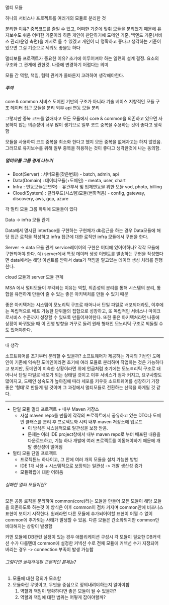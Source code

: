 멀티 모듈

하나의 서비스나 프로젝트를 여러개의 모듈로 분리한 것

분리한 이유? 
중복코드를 줄일 수 있고, 어떠한 기준에 맞춰 모듈을 분리했기 때문에 유지보수도 쉬움
어떠한 기준이라 하믄 개인이 판단하기에 도메인 기준, 백엔드 기준(서비스 관리/운영 측면)을 예시로 들 수 있겠고 개인이 더 명확하고 좋다고 생각하는 기준이 있으면 그걸 기준으로 세워도 좋을듯 하다

멀티보듈 프로젝트가 중요한 이유?
초기에 이루어져야 하는 일련의 설계 결정.
요소의 구조와 그 관계에 관한것.
나중에 변경하기 어렵다는 의미

모듈 간 역할, 책임, 협력 관계가 올바른지 고려하여 생각해야한다.

##### 주의
core & common
서비스 도메인 기반의 구조가 아니라 기술 베이스 지향적인 모듈 구조
데이터 접근 모듈을 분리
외부 api 연동 모듈 분리 

그렇지만 중복 코드를 없애자고 모든 모듈에서 core & common을 의존하고 있으면 사용하지 않는 의존성이 너무 많이 생기므로 일부 코드 중복을 수용하는 것이 좋다고 생각함

모듈을 사용하여 코드 중복을 최소화 한다고 했지 모든 중복을 없애자고는 하지 않았음.
그러므로 유지보수를 위해 일부 중복을 허용하는 것이 좋다고 생각한것에 나는 동의함.


##### 멀미모튤 그룹 경계 나누기
- Boot(Server) : 서버모듈(잦은변화) - batch, admin, api
- Data(Domain) : 데이터모듈(+도메인) -  meata, user, chart
- Infra : 연동모듈(큰변화) - 유관부서 및 업체연동을 위한 모듈 vod, photo, billing
- Cloud(System) : 클라우드(시스템)모듈(변화적음) - config, gateway, discovery, aws, gcp, azure

각 멀티 모듈 그룹 하위에 모듈들이 있다


Data -> infra 모듈 관계 

Data에서 명시된 interface를 구현하는 구현체가 db접근을 하는 경우 Data모듈에 해당 접근 로직을 작성하고
infra 접근에 대한 로직만 infra 모듈에서 구현을 한다.

Server -> data 모듈 관계
service레이어의 구현은 어디에 있어야하나?
각각 모듈에 구현되어야 한다.
예)
server에서 특정 데이터 생성 이벤트를 발송하는 구현을 작성했다면
data에서는 해당 이벤트를 받아서 data가 책임을 맡고있는 데이터 생성 처리를 진행한다.

cloud 모듈과 server 모듈 관계

MSA 에서 멀티모듈이 부각되는 이유는 역할, 의존성의 분리를 통해 시스템의 분리, 통합을 유연하게 만들어 줄 수 있는 좋은 아키텍처를 만들 수 있기 때문

좋은 아키텍처는 시스템이 모노리틱 구조로 태어나서 단일 파일로 배포되더라도, 이후에는 독립적으로 배포 가능한 단위들의 집합으로 성장하고, 또 독립적인 서비스나 마이크로서비스 수준까지 성장할 수 있또록 만들어져야한다.
또한 좋은 아키텍처라면 나중에 상황이 바뀌었을 때 이 진행 방향을 거꾸로 돌려 원래 형태인 모노리틱 구조로 되돌릴 수도 있어야한다.

---
내 생각 

소프트웨어를 초기부터 분리할 수 있을까?
소프트웨어가 제공하는 가치의 기반인 도메인이 기존에 익숙한 도메인이라면 초기에 여러 모듈로 분리하며 작업하는 것은 가능하다고 보지만, 도메인이 미숙한 상황이라면 위에 언급처럼 초기에는 모노ㅌ리틱 구조로 태어나서 단일 파일로 배포가 되는 상태일 것이고 이후 서비스가 점차 커지고, 요구사항도 많아지고, 도메인 성숙도가 높아짐에 따라 세포를 키우듯 소프트웨어를 성장하기 가장 좋은 '형태'로 만들게 될 것이며 그 과정에서 멀티모듈로 전환하는 선택을 하게될 것 같다.

---
- 단일 모듈 멀티 프로젝트 + 내부 Maven 저장소
	- 사설 maven repo를 만들어 각각의 프로젝트에서 공유하고 있는 DTO나 도메인 클래스를 분리 후 프로젝트화 시켜 내부 maven 저장소에 업로드
		- 이 방식은 시스템적으로 일관성을 보장 받음.
		- 문제는 여러 IDE project창에서 내부 maven repo로 부터 배포된 내용을 다운로드하고, 기능 하나 개발에 여러 프로젝트를 이동해야하기 때문에 개발 생산성이 떨어짐
- 멀티 모듈 단일 프로젝트
	- 프로젝튼느 하나이고, 그 안에 여러 개의 모듈을 설치 가능한 방법
	- IDE 1개 사용 + 시스템적으로 보장되는 일관성 -> 개발 생산성 증가
	- 모듈확립에 대한 어려움

###### 실패한 멀티 모듈이란?
모든 공통 로직을 분리하여 common(core)라는 모듈을 만들어 모든 모듈이 해당 모듈을 의존하도록 하는것
이 방식은 이후 common이 점차 커지며 common안에 비즈니스 표현이 보이기 시작한다.
원래라면 다른 모듈에 추가되어야할 표현이 어쩔 수 없이 common에 추가되는 사태가 발생할 수 있음.
다른 모듈은 간소화되지만 common만 비대해지는 상황이 발생함

커먼 모듈에 DB관련 설정이 있는 경우 애플리케이션 구성시 각 모듈이 필요한 DB커넥션 수가 다를텐데 common에 설정한 커넥션 수로 전체 모듈에 커넥션 수가 지정되어 버리는 경우 -> connection 부족이 발생 가능함

###### 그렇다면 실패하게된 근본적인 문제는?
1. 모듈에 대한 정의가 모호함
2. 모듈화란 무엇이고, 무엇을 중심으로 정의내려야하는지 알아야함
	1. 역할과 책임이 명확하다면 좋은 모듈이 될 수 있을까?
	2. 역할과 책임에 대한 범위는 어떻게 잡아야할까?
